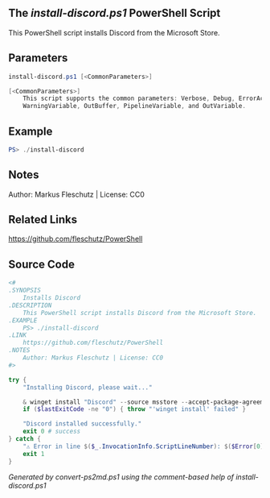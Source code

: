 ## The *install-discord.ps1* PowerShell Script

This PowerShell script installs Discord from the Microsoft Store.

## Parameters
```powershell
install-discord.ps1 [<CommonParameters>]

[<CommonParameters>]
    This script supports the common parameters: Verbose, Debug, ErrorAction, ErrorVariable, WarningAction, 
    WarningVariable, OutBuffer, PipelineVariable, and OutVariable.
```

## Example
```powershell
PS> ./install-discord

```

## Notes
Author: Markus Fleschutz | License: CC0

## Related Links
https://github.com/fleschutz/PowerShell

## Source Code
```powershell
<#
.SYNOPSIS
	Installs Discord
.DESCRIPTION
	This PowerShell script installs Discord from the Microsoft Store.
.EXAMPLE
	PS> ./install-discord
.LINK
	https://github.com/fleschutz/PowerShell
.NOTES
	Author: Markus Fleschutz | License: CC0
#>

try {
	"Installing Discord, please wait..."

	& winget install "Discord" --source msstore --accept-package-agreements --accept-source-agreements
	if ($lastExitCode -ne "0") { throw "'winget install' failed" }

	"Discord installed successfully."
	exit 0 # success
} catch {
	"⚠️ Error in line $($_.InvocationInfo.ScriptLineNumber): $($Error[0])"
	exit 1
}
```

*Generated by convert-ps2md.ps1 using the comment-based help of install-discord.ps1*
